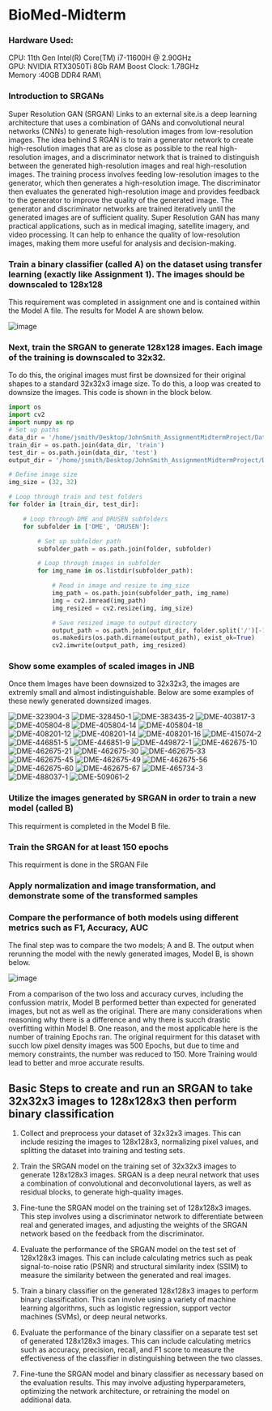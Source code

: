 # BioMed-Midterm

### Hardware Used:

CPU: 11th Gen Intel(R) Core(TM) i7-11600H @ 2.90GHz\
GPU: NVIDIA RTX3050Ti 8Gb RAM Boost Clock: 1.78GHz\
Memory :40GB DDR4 RAM\

### Introduction to SRGANs
Super Resolution GAN (SRGAN) Links to an external site.is a deep learning architecture that uses a combination of GANs 
and convolutional neural networks (CNNs) to generate high-resolution images from low-resolution images. The idea behind S
RGAN is to train a generator network to create high-resolution images that are as close as possible to the real high-resolution 
images, and a discriminator network that is trained to distinguish between the generated high-resolution images and real high-resolution images. 
The training process involves feeding low-resolution images to the generator, which then generates a high-resolution image. The discriminator 
then evaluates the generated high-resolution image and provides feedback to the generator to improve the quality of the generated image.
The generator and discriminator networks are trained iteratively until the generated images are of sufficient quality. Super Resolution GAN 
has many practical applications, such as in medical imaging, satellite imagery, and video processing. It can help to enhance the quality of 
low-resolution images, making them more useful for analysis and decision-making.

### Train a binary classifier (called A) on the dataset using transfer learning (exactly like Assignment 1). The images should be downscaled to 128x128
This requirement was completed in assignment one and is contained within the Model A file. The results for Model A are shown below. 

![image](https://user-images.githubusercontent.com/113131600/227605525-c456dc24-76ee-4f05-9119-7367c35b1793.png)


### Next, train the SRGAN to generate 128x128 images. Each image of the training is downscaled to 32x32.
To do this, the original images must first be downsized for their original shapes to a standard 32x32x3 image size. To do this, a loop was created 
to downsize the images. This code is shown in the block below.

```python
import os
import cv2
import numpy as np
# Set up paths
data_dir = '/home/jsmith/Desktop/JohnSmith_AssignmentMidtermProject/Data/'
train_dir = os.path.join(data_dir, 'train')
test_dir = os.path.join(data_dir, 'test')
output_dir = '/home/jsmith/Desktop/JohnSmith_AssignmentMidtermProject/Data/Downsized_32x32x3'

# Define image size
img_size = (32, 32)

# Loop through train and test folders
for folder in [train_dir, test_dir]:

    # Loop through DME and DRUSEN subfolders
    for subfolder in ['DME', 'DRUSEN']:

        # Set up subfolder path
        subfolder_path = os.path.join(folder, subfolder)

        # Loop through images in subfolder
        for img_name in os.listdir(subfolder_path):

            # Read in image and resize to img_size
            img_path = os.path.join(subfolder_path, img_name)
            img = cv2.imread(img_path)
            img_resized = cv2.resize(img, img_size)

            # Save resized image to output directory
            output_path = os.path.join(output_dir, folder.split('/')[-1], subfolder, img_name)
            os.makedirs(os.path.dirname(output_path), exist_ok=True)
            cv2.imwrite(output_path, img_resized)

```


### Show some examples of scaled images in JNB

Once them Images have been downsized to 32x32x3, the images are extremly small and almost indistinguishable. Below are some examples of these newly generated downsized images.

![DME-323904-3](https://user-images.githubusercontent.com/113131600/227603680-65620948-0156-465b-82b6-fbb10561e790.jpeg)
![DME-328450-1](https://user-images.githubusercontent.com/113131600/227603684-6133a1d7-9f22-4d54-8301-9968e0afa103.jpeg)
![DME-383435-2](https://user-images.githubusercontent.com/113131600/227603685-91ed7b84-1f37-41d3-999c-53d25678891d.jpeg)
![DME-403817-3](https://user-images.githubusercontent.com/113131600/227603686-1725c00a-069d-4d4e-a148-a65e9cc5fd77.jpeg)
![DME-405804-8](https://user-images.githubusercontent.com/113131600/227603687-296aa918-8f90-4a11-92ca-bda78024bf90.jpeg)
![DME-405804-14](https://user-images.githubusercontent.com/113131600/227603688-56c0b5fd-00ed-4cd4-8623-c9aae8b1871c.jpeg)
![DME-405804-18](https://user-images.githubusercontent.com/113131600/227603689-964c788a-7c99-4a45-8b13-46a2c9364ed5.jpeg)
![DME-408201-12](https://user-images.githubusercontent.com/113131600/227603690-6e6b3945-799b-473d-93b2-fa9252b82810.jpeg)
![DME-408201-14](https://user-images.githubusercontent.com/113131600/227603692-fa19a9a7-d392-48b4-8145-2a6d408547e5.jpeg)
![DME-408201-16](https://user-images.githubusercontent.com/113131600/227603693-b572c501-9ef9-4c27-a502-693b78e51daa.jpeg)
![DME-415074-2](https://user-images.githubusercontent.com/113131600/227603694-2cc48ec4-d982-4979-b096-2c4215243829.jpeg)
![DME-446851-5](https://user-images.githubusercontent.com/113131600/227603695-4730a469-1bd9-4ea9-a310-b856d005c76e.jpeg)
![DME-446851-9](https://user-images.githubusercontent.com/113131600/227603698-309fa3d0-8278-49c2-bf3a-26d164ef784e.jpeg)
![DME-449872-1](https://user-images.githubusercontent.com/113131600/227603699-c0eb3f4c-2561-4782-a04c-2f82698c305c.jpeg)
![DME-462675-10](https://user-images.githubusercontent.com/113131600/227603700-ceca6863-fda9-4987-972d-a2a4032e1e3c.jpeg)
![DME-462675-21](https://user-images.githubusercontent.com/113131600/227603701-6cdfc0d4-e016-4523-9277-eb5b4f0a6170.jpeg)
![DME-462675-30](https://user-images.githubusercontent.com/113131600/227603704-a50abebb-e271-44e3-ad70-860d54a63ea1.jpeg)
![DME-462675-33](https://user-images.githubusercontent.com/113131600/227603705-b6a5be01-f549-44fd-b4ea-f00af4452eb6.jpeg)
![DME-462675-45](https://user-images.githubusercontent.com/113131600/227603706-4fbfb556-0d49-49c9-a1b0-ac282571d2d1.jpeg)
![DME-462675-49](https://user-images.githubusercontent.com/113131600/227603707-285386e2-22c3-4aa9-8b56-dde99844ac29.jpeg)
![DME-462675-56](https://user-images.githubusercontent.com/113131600/227603708-5a2a02a2-a5aa-4bef-96c9-1a675e51253e.jpeg)
![DME-462675-60](https://user-images.githubusercontent.com/113131600/227603709-d681da0b-1213-4bc3-a547-4fe89cf38f5c.jpeg)
![DME-462675-67](https://user-images.githubusercontent.com/113131600/227603710-806fbd4f-43f0-488d-8d0f-49418437b8c5.jpeg)
![DME-465734-3](https://user-images.githubusercontent.com/113131600/227603711-b4b90b94-0e06-4fa3-a91b-ffc35961b599.jpeg)
![DME-488037-1](https://user-images.githubusercontent.com/113131600/227603713-6201f7b0-1bd3-46bd-b513-072b87e057c5.jpeg)
![DME-509061-2](https://user-images.githubusercontent.com/113131600/227603714-2feff083-cd69-4b66-88f6-328e0c9807f0.jpeg)


### Utilize the images generated by SRGAN in order to train a new model (called B)
This requirment is completed in the Model B file.

### Train the SRGAN for at least 150 epochs
This requirment is done in the SRGAN File


### Apply normalization and image transformation, and demonstrate some of the transformed samples


### Compare the performance of both models using different metrics such as F1, Accuracy, AUC
The final step was to compare the two models; A and B.
The output when rerunning the model with the newly generated images, Model B, is shown below.

![image](https://user-images.githubusercontent.com/113131600/227605778-6b5144f3-be4e-46d6-9b3c-88e8468280ee.png)

From a comparison of the two loss and accuracy curves, including the confussion matrix, Model B performed better than expected for generated images, but not as well as the original. 
There are many considerations when reasoning why there is a difference and why there is succh drastic overfitting within Model B. One reason, and the most applicable here is the number of training Epochs ran. 
The original requirment for this dataset with succh low pixel density images was 500 Epochs, but due to time and memory constraints, the number was reduced to 150. More Training would lead to better and mroe accurate results.


## Basic Steps to create and run an SRGAN to take 32x32x3 images to 128x128x3 then perform binary classification

1. Collect and preprocess your dataset of 32x32x3 images. This can include resizing the images to 128x128x3, normalizing pixel values, and splitting the dataset into training and testing sets.

2. Train the SRGAN model on the training set of 32x32x3 images to generate 128x128x3 images. SRGAN is a deep neural network that uses a combination of convolutional and deconvolutional layers, as well as residual blocks, to generate high-quality images.

3. Fine-tune the SRGAN model on the training set of 128x128x3 images. This step involves using a discriminator network to differentiate between real and generated images, and adjusting the weights of the SRGAN network based on the feedback from the discriminator.

4. Evaluate the performance of the SRGAN model on the test set of 128x128x3 images. This can include calculating metrics such as peak signal-to-noise ratio (PSNR) and structural similarity index (SSIM) to measure the similarity between the generated and real images.

5. Train a binary classifier on the generated 128x128x3 images to perform binary classification. This can involve using a variety of machine learning algorithms, such as logistic regression, support vector machines (SVMs), or deep neural networks.

6. Evaluate the performance of the binary classifier on a separate test set of generated 128x128x3 images. This can include calculating metrics such as accuracy, precision, recall, and F1 score to measure the effectiveness of the classifier in distinguishing between the two classes.

7. Fine-tune the SRGAN model and binary classifier as necessary based on the evaluation results. This may involve adjusting hyperparameters, optimizing the network architecture, or retraining the model on additional data.
